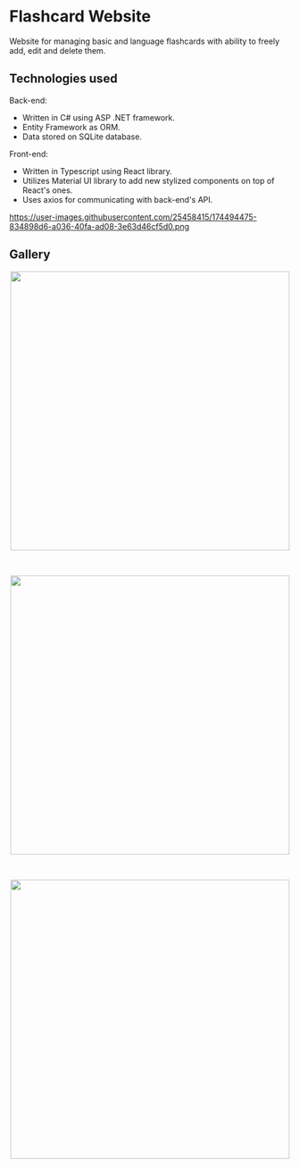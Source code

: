 # Flashcard Website
Website for managing basic and language flashcards with ability to freely add, edit and delete them.

## Technologies used
Back-end:
* Written in C# using ASP .NET framework.
* Entity Framework as ORM.
* Data stored on SQLite database.

Front-end:
* Written in Typescript using React library.
* Utilizes Material UI library to add new stylized components on top of React's ones.
* Uses axios for communicating with back-end's API.

https://user-images.githubusercontent.com/25458415/174494475-834898d6-a036-40fa-ad08-3e63d46cf5d0.png
## Gallery
<p align="center">
  <img align="center" src="https://user-images.githubusercontent.com/25458415/174494475-834898d6-a036-40fa-ad08-3e63d46cf5d0.png" width="500"/>
</p>
  <br/>
<p align="center">
  <img align="center" src="https://user-images.githubusercontent.com/25458415/174494477-d5fd8d5b-cc82-4e87-8dd1-ae32b74e786e.png" width="500"/>
</p>
  <br/>
<p align="center">
  <img align="center" src="https://user-images.githubusercontent.com/25458415/174494479-1b727841-fe62-4b89-8537-e56cf507ff13.png" width="500"/>
</p>
